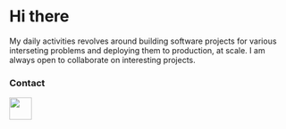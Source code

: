 # Hi there

My daily activities revolves around building software projects for various interseting problems and deploying them to production, at scale. I am always open to collaborate on interesting projects.

### Contact

<a href="mailto:egideharerimana085@gmail.com"><img src="https://cdn-icons-png.flaticon.com/512/732/732200.png" width="40"></a>
